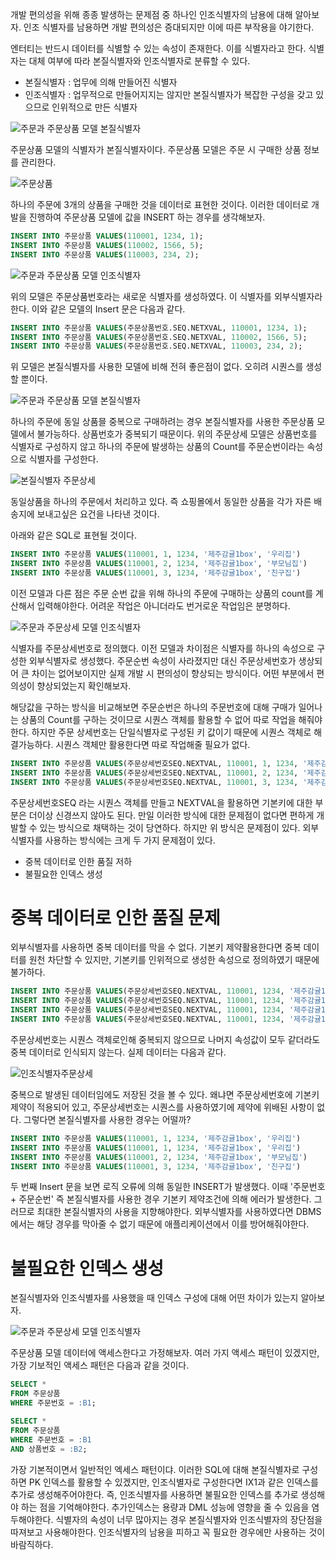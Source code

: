 개발 편의성을 위해 종종 발생하는 문제점 중 하나인 인조식별자의 남용에 대해 알아보자. 인조 식별자를 남용하면 개발 편의성은 증대되지만 이에 따른 부작용을 야기한다.

엔터티는 반드시 데이터를 식별할 수 있는 속성이 존재한다. 이를 식별자라고 한다. 식별자는 대체 여부에 따라 본질식별자와 인조식별자로 분류할 수 있다.

- 본질식별자 : 업무에 의해 만들어진 식별자
- 인조식별자 : 업무적으로 만들어지지는 않지만 본질식별자가 복잡한 구성을 갖고 있으므로 인위적으로 만든 식별자

![주문과 주문상품 모델 본질식별자](./%EC%A3%BC%EB%AC%B8%EA%B3%BC%20%EC%A3%BC%EB%AC%B8%EC%83%81%ED%92%88%20%EB%AA%A8%EB%8D%B8%20%EB%B3%B8%EC%A7%88%EC%8B%9D%EB%B3%84%EC%9E%90.png)

주문상품 모델의 식별자가 본질식별자이다. 주문상품 모델은 주문 시 구매한 상품 정보를 관리한다.

![주문상품](./%EC%A3%BC%EB%AC%B8%EC%83%81%ED%92%88.png)

하나의 주문에 3개의 상품을 구매한 것을 데이터로 표현한 것이다. 이러한 데이터로 개발을 진행하여 주문상품 모델에 값을 INSERT 하는 경우를 생각해보자.

```sql
INSERT INTO 주문상품 VALUES(110001, 1234, 1);
INSERT INTO 주문상품 VALUES(110002, 1566, 5);
INSERT INTO 주문상품 VALUES(110003, 234, 2);
```

![주문과 주문상품 모델 인조식별자](./%EC%A3%BC%EB%AC%B8%EA%B3%BC%20%EC%A3%BC%EB%AC%B8%EC%83%81%ED%92%88%20%EB%AA%A8%EB%8D%B8%20%EC%9D%B8%EC%A1%B0%EC%8B%9D%EB%B3%84%EC%9E%90.png)

위의 모델은 주문상품번호라는 새로운 식별자를 생성하였다. 이 식별자를 외부식별자라 한다. 이와 같은 모델의 Insert 문은 다음과 같다.

```sql
INSERT INTO 주문상품 VALUES(주문상품번호.SEQ.NETXVAL, 110001, 1234, 1);
INSERT INTO 주문상품 VALUES(주문상품번호.SEQ.NETXVAL, 110002, 1566, 5);
INSERT INTO 주문상품 VALUES(주문상품번호.SEQ.NETXVAL, 110003, 234, 2);
```

위 모델은 본질식별자를 사용한 모델에 비해 전혀 좋은점이 없다. 오히려 시퀀스를 생성할 뿐이다.

![주문과 주문상품 모델 본질식별자](./%EC%A3%BC%EB%AC%B8%EA%B3%BC%EC%A3%BC%EB%AC%B8%EC%83%81%EC%84%B8%EB%AA%A8%EB%8D%B8%EB%B3%B8%EC%A7%88%EC%8B%9D%EB%B3%84%EC%9E%902.png)

하나의 주문에 동일 상품믈 중복으로 구매하려는 경우 본질식별자를 사용한 주문상품 모델에서 불가능하다. 상품번호가 중복되기 때문이다. 위의 주문상세 모델은 상품번호를 식별자로 구성하지 않고 하나의 주문에 발생하는 상품의 Count를 주문순번이라는 속성으로 식별자를 구성한다.

![본질식별자 주문상세](./%EB%B3%B8%EC%A7%88%EC%8B%9D%EB%B3%84%EC%9E%90%EC%A3%BC%EB%AC%B8%EC%83%81%EC%84%B8.png)

동일상품을 하나의 주문에서 처리하고 있다. 즉 쇼핑몰에서 동일한 상품을 각가 자른 배송지에 보내고싶은 요건을 나타낸 것이다.

아래와 같은 SQL로 표현될 것이다.

```sql
INSERT INTO 주문상품 VALUES(110001, 1, 1234, '제주감귤1box', '우리집')
INSERT INTO 주문상품 VALUES(110001, 2, 1234, '제주감귤1box', '부모님집')
INSERT INTO 주문상품 VALUES(110001, 3, 1234, '제주감귤1box', '친구집')
```

이전 모델과 다른 점은 주문 순번 값을 위해 하나의 주문에 구매하는 상품의 count를 계산해서 입력해야한다. 어려운 작업은 아니더라도 번거로운 작업임은 분명하다.

![주문과 주문상세 모델 인조식별자](./%EC%A3%BC%EB%AC%B8%EA%B3%BC%EC%A3%BC%EB%AC%B8%EC%83%81%EC%84%B8%EB%AA%A8%EB%8D%B8%EC%9D%B8%EC%A1%B0%EC%8B%9D%EB%B3%84%EC%9E%902.png)

식별자를 주문상세번호로 정의했다. 이전 모델과 차이점은 식별자를 하나의 속성으로 구성한 외부식별자로 생성했다. 주문순번 속성이 사라졌지만 대신 주문상세번호가 생상되어 큰 차이는 없어보이지만 실제 개발 시 편의성이 향상되는 방식이다.
어떤 부분에서 편의성이 향상되었는지 확인해보자.

해당값을 구하는 방식을 비교해보면 주문순번은 하나의 주문번호에 대해 구매가 일어나는 상품의 Count를 구하는 것이므로 시퀀스 객체를 활용할 수 없어 따로 작업을 해줘야 한다. 하지만 주문 상세번호는 단일식별자로 구성된 키 값이기 때문에 시퀀스 객체로 해결가능하다. 시퀀스 객체만 활용한다면 따로 작업해줄 필요가 없다.

```sql
INSERT INTO 주문상품 VALUES(주문상세번호SEQ.NEXTVAL, 110001, 1, 1234, '제주감귤1box', '우리집')
INSERT INTO 주문상품 VALUES(주문상세번호SEQ.NEXTVAL, 110001, 2, 1234, '제주감귤1box', '부모님집')
INSERT INTO 주문상품 VALUES(주문상세번호SEQ.NEXTVAL, 110001, 3, 1234, '제주감귤1box', '친구집')
```

주문상세번호SEQ 라는 시퀀스 객체를 만들고 NEXTVAL을 활용하면 기본키에 대한 부분은 더이상 신경쓰지 않아도 된다. 만일 이러한 방식에 대한 문제점이 없다면 편하게 개발할 수 있는 방식으로 채택하는 것이 당연하다. 하지만 위 방식은 문제점이 있다. 외부식별자를 사용하는 방식에는 크게 두 가지 문제점이 있다.

- 중복 데이터로 인한 품질 저하
- 불필요한 인덱스 생성

# 중복 데이터로 인한 품질 문제

외부식별자를 사용하면 중복 데이터를 막을 수 없다. 기본키 제약활용한다면 중복 데이터를 원천 차단할 수 있지만, 기본키를 인위적으로 생성한 속성으로 정의하였기 때문에 불가하다.

```sql
INSERT INTO 주문상품 VALUES(주문상세번호SEQ.NEXTVAL, 110001, 1234, '제주감귤1box', '우리집')
INSERT INTO 주문상품 VALUES(주문상세번호SEQ.NEXTVAL, 110001, 1234, '제주감귤1box', '우리집')
INSERT INTO 주문상품 VALUES(주문상세번호SEQ.NEXTVAL, 110001, 1234, '제주감귤1box', '부모님집')
INSERT INTO 주문상품 VALUES(주문상세번호SEQ.NEXTVAL, 110001, 1234, '제주감귤1box', '친구집')
```

주문상세번호는 시퀀스 객체로인해 중복되지 않으므로 나머지 속성값이 모두 같더라도 중복 데이터로 인식되지 않는다. 실제 데이터는 다음과 같다.

![인조식별자주문상세](./%EC%9D%B8%EC%A1%B0%EC%8B%9D%EB%B3%84%EC%9E%90%EC%A3%BC%EB%AC%B8%EC%83%81%EC%84%B8.png)

중복으로 발생된 데이터임에도 저장된 것을 볼 수 있다. 왜냐면 주문상세번호에 기본키 제약이 적용되어 있고, 주문상세번호는 시퀀스를 사용하였기에 제약에 위배된 사항이 없다.
그렇다면 본질식별자를 사용한 경우는 어떨까?

```sql
INSERT INTO 주문상품 VALUES(110001, 1, 1234, '제주감귤1box', '우리집')
INSERT INTO 주문상품 VALUES(110001, 1, 1234, '제주감귤1box', '우리집')
INSERT INTO 주문상품 VALUES(110001, 2, 1234, '제주감귤1box', '부모님집')
INSERT INTO 주문상품 VALUES(110001, 3, 1234, '제주감귤1box', '친구집')
```

두 번째 Insert 문을 보면 로직 오류에 의해 동일한 INSERT가 발생했다. 이때 '주문번호 + 주문순번' 즉 본질식별자를 사용한 경우 기본키 제약조건에 의해 에러가 발생한다.
그러므로 최대한 본질식별자의 사용을 지향해야한다. 외부식별자를 사용하였다면 DBMS에서는 해당 경우를 막아줄 수 없기 때문에 애플리케이션에서 이를 방어해줘야한다.

# 불필요한 인덱스 생성

본질식별자와 인조식별자를 사용했을 때 인덱스 구성에 대해 어떤 차이가 있는지 알아보자.

![주문과 주문상세 모델 인조식별자](./%EC%A3%BC%EB%AC%B8%EA%B3%BC%20%EC%A3%BC%EB%AC%B8%EC%83%81%EC%84%B8%20%EB%AA%A8%EB%8D%B8%20%EC%9D%B8%EC%A1%B0%EC%8B%9D%EB%B3%84%EC%9E%90.png)

주문상품 모델 데이터에 액세스한다고 가정해보자. 여러 가지 액세스 패턴이 있겠지만, 가장 기보적인 액세스 패턴은 다음과 같을 것이다.

```sql
SELECT *
FROM 주문상품
WHERE 주문번호 = :B1;

SELECT *
FROM 주문상품
WHERE 주문번호 = :B1
AND 상품번호 = :B2;
```

가장 기본적이면서 일반적인 엑세스 패턴이댜. 이러한 SQL에 대해 본질식별자로 구성하면 PK 인덱스를 활용할 수 있겠지만, 인조식별자로 구성한다면 IX1과 같은 인덱스를 추가로 생성해주어야한다.
즉, 인조식별자를 사용하면 불필요한 인덱스를 추가로 생성해야 하는 점을 기억해야한다. 추가인덱스는 용량과 DML 성능에 영향을 줄 수 있음을 염두해야한다.
식별자의 속성이 너무 많아지는 경우 본질식별자와 인조식별자의 장단점을 따져보고 사용해야한다. 인조식별자의 남용을 피하고 꼭 필요한 경우에만 사용하는 것이 바람직하다.
